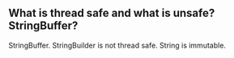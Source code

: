 What is thread safe and what is unsafe? StringBuffer?
-----------
StringBuffer. StringBuilder is not thread safe. String is immutable.